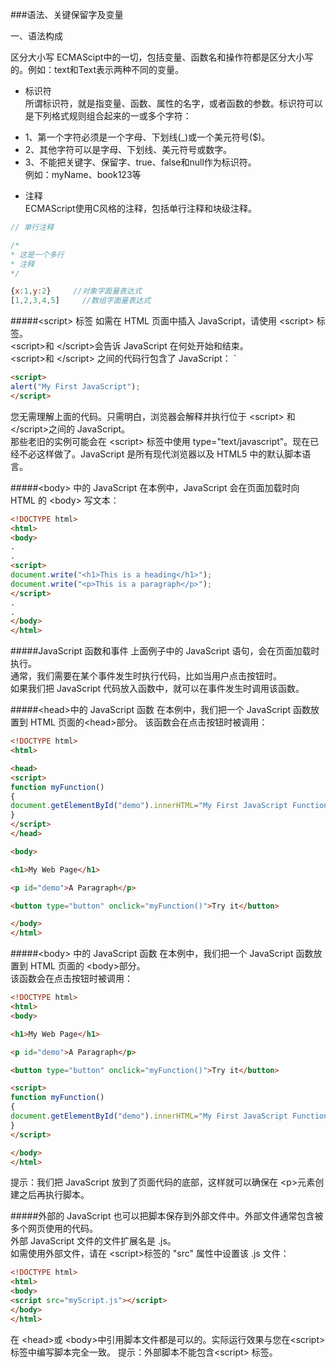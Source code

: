 ###语法、关键保留字及变量

一、语法构成

区分大小写
ECMAScipt中的一切，包括变量、函数名和操作符都是区分大小写的。例如：text和Text表示两种不同的变量。

* 标识符      
所谓标识符，就是指变量、函数、属性的名字，或者函数的参数。标识符可以是下列格式规则组合起来的一或多个字符：
 - 1、第一个字符必须是一个字母、下划线(_)或一个美元符号($)。
 - 2、其他字符可以是字母、下划线、美元符号或数字。
 - 3、不能把关键字、保留字、true、false和null作为标识符。       
例如：myName、book123等

* 注释      
ECMAScript使用C风格的注释，包括单行注释和块级注释。

```js
// 单行注释

/*
* 这是一个多行
* 注释
*/
```
```js
{x:1,y:2} 	  //对象字面量表达式
[1,2,3,4,5]		//数组字面量表达式
```
#####&lt;script> 标签
如需在 HTML 页面中插入 JavaScript，请使用 &lt;script&gt; 标签。        
&lt;script&gt;和 &lt;/script&gt;会告诉 JavaScript 在何处开始和结束。            
&lt;script&gt;和 &lt;/script&gt; 之间的代码行包含了 JavaScript： `    
```html
<script>
alert("My First JavaScript");
</script>
```
您无需理解上面的代码。只需明白，浏览器会解释并执行位于 &lt;script&gt; 和 &lt;/script&gt;之间的 JavaScript。    
那些老旧的实例可能会在 &lt;script&gt; 标签中使用 type="text/javascript"。现在已经不必这样做了。JavaScript 是所有现代浏览器以及 HTML5 中的默认脚本语言。            

#####&lt;body&gt; 中的 JavaScript
在本例中，JavaScript 会在页面加载时向 HTML 的 &lt;body&gt; 写文本：
```html
<!DOCTYPE html>
<html>
<body>
.
.
<script>
document.write("<h1>This is a heading</h1>");
document.write("<p>This is a paragraph</p>");
</script>
.
.
</body>
</html>
```
#####JavaScript 函数和事件
上面例子中的 JavaScript 语句，会在页面加载时执行。     
通常，我们需要在某个事件发生时执行代码，比如当用户点击按钮时。     
如果我们把 JavaScript 代码放入函数中，就可以在事件发生时调用该函数。     

#####&lt;head&gt;中的 JavaScript 函数
在本例中，我们把一个 JavaScript 函数放置到 HTML 页面的&lt;head&gt;部分。
该函数会在点击按钮时被调用：
```html
<!DOCTYPE html>
<html>

<head>
<script>
function myFunction()
{
document.getElementById("demo").innerHTML="My First JavaScript Function";
}
</script>
</head>

<body>

<h1>My Web Page</h1>

<p id="demo">A Paragraph</p>

<button type="button" onclick="myFunction()">Try it</button>

</body>
</html>
```
#####&lt;body&gt; 中的 JavaScript 函数
在本例中，我们把一个 JavaScript 函数放置到 HTML 页面的 &lt;body&gt;部分。    
该函数会在点击按钮时被调用：   
```html
<!DOCTYPE html>
<html>
<body>

<h1>My Web Page</h1>

<p id="demo">A Paragraph</p>

<button type="button" onclick="myFunction()">Try it</button>

<script>
function myFunction()
{
document.getElementById("demo").innerHTML="My First JavaScript Function";
}
</script>

</body>
</html>
```
提示：我们把 JavaScript 放到了页面代码的底部，这样就可以确保在 &lt;p&gt;元素创建之后再执行脚本。

#####外部的 JavaScript
也可以把脚本保存到外部文件中。外部文件通常包含被多个网页使用的代码。           
外部 JavaScript 文件的文件扩展名是 .js。      
如需使用外部文件，请在 &lt;script&gt;标签的 "src" 属性中设置该 .js 文件：    
```html
<!DOCTYPE html>
<html>
<body>
<script src="myScript.js"></script>
</body>
</html>
```
在 &lt;head&gt;或 &lt;body&gt;中引用脚本文件都是可以的。实际运行效果与您在&lt;script&gt;标签中编写脚本完全一致。
提示：外部脚本不能包含&lt;script> 标签。

